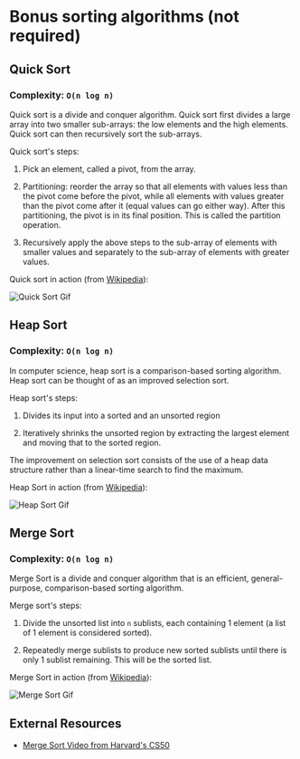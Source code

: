 # Bonus sorting algorithms (not required)

## Quick Sort

### Complexity: `O(n log n)`

Quick sort is a divide and conquer algorithm. Quick sort first divides a large array into two smaller sub-arrays: the low elements and the high elements. Quick sort can then recursively sort the sub-arrays.

Quick sort's steps:
1. Pick an element, called a pivot, from the array.

2. Partitioning: reorder the array so that all elements with values less than the pivot come before the pivot, while all elements with values greater than the pivot come after it (equal values can go either way). After this partitioning, the pivot is in its final position. This is called the partition operation.

3. Recursively apply the above steps to the sub-array of elements with smaller values and separately to the sub-array of elements with greater values.

Quick sort in action (from [Wikipedia](https://en.wikipedia.org/wiki/Quicksort)):

![Quick Sort Gif](https://upload.wikimedia.org/wikipedia/commons/6/6a/Sorting_quicksort_anim.gif)

## Heap Sort

### Complexity: `O(n log n)`

In computer science, heap sort is a comparison-based sorting algorithm. Heap sort can be thought of as an improved selection sort.

Heap sort's steps:
1. Divides its input into a sorted and an unsorted region

2. Iteratively shrinks the unsorted region by extracting the largest element and moving that to the sorted region.

The improvement on selection sort consists of the use of a heap data structure rather than a linear-time search to find the maximum.

Heap Sort in action (from [Wikipedia](https://en.wikipedia.org/wiki/Heapsort)):

![Heap Sort Gif](https://upload.wikimedia.org/wikipedia/commons/4/4d/Heapsort-example.gif)

## Merge Sort

### Complexity: `O(n log n)`

Merge Sort is a divide and conquer algorithm that is an efficient, general-purpose, comparison-based sorting algorithm.

Merge sort's steps:

1. Divide the unsorted list into `n` sublists, each containing 1 element (a list of 1 element is considered sorted).

2. Repeatedly merge sublists to produce new sorted sublists until there is only 1 sublist remaining. This will be the sorted list.

Merge Sort in action (from [Wikipedia](https://en.wikipedia.org/wiki/Merge_sort)):

![Merge Sort Gif](https://upload.wikimedia.org/wikipedia/commons/c/cc/Merge-sort-example-300px.gif)

## External Resources

* [Merge Sort Video from Harvard's CS50](https://www.youtube.com/watch?v=EeQ8pwjQxTM)
